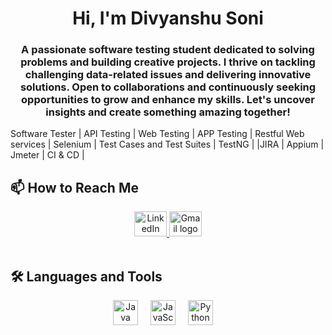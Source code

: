 <h1 align="center">Hi, I'm Divyanshu Soni</h1>
<h3 align="center">A passionate software testing student dedicated to solving problems and building creative projects. I thrive on tackling challenging data-related issues and delivering innovative solutions. Open to collaborations and continuously seeking opportunities to grow and enhance my skills. Let's uncover insights and create something amazing together!</h3>

Software Tester | API Testing | Web Testing | APP Testing | Restful Web services | Selenium | Test Cases and Test Suites | TestNG | |JIRA | Appium | Jmeter | CI & CD |
<br>

## 📫 How to Reach Me

<div align="center">
  <a href="https://www.linkedin.com/in/divyanshusoni00" target="_blank">
    <img src="https://raw.githubusercontent.com/maurodesouza/profile-readme-generator/master/src/assets/icons/social/linkedin/default.svg" width="52" height="40" alt="LinkedIn logo" />
  </a>
  <a href="mailto:divyanshusoni321@gmail.com" target="_blank">
    <img src="https://raw.githubusercontent.com/maurodesouza/profile-readme-generator/master/src/assets/icons/social/gmail/default.svg" width="52" height="40" alt="Gmail logo" />
  </a>
</div>

<br>

## 🛠 Languages and Tools

<div align="center">
  <img src="https://cdn.jsdelivr.net/gh/devicons/devicon/icons/java/java-original.svg" height="40" alt="Java logo" />
  <img width="12" />
  <img src="https://cdn.jsdelivr.net/gh/devicons/devicon/icons/javascript/javascript-original.svg" height="40" alt="JavaScript logo" />
  <img width="12" />
  <img src="https://cdn.jsdelivr.net/gh/devicons/devicon/icons/python/python-original-wordmark.svg" height="40" alt="Python logo" />
  <img width="12" />
</div>

<br>


###
